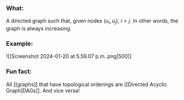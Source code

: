 ### What:
A directed graph such that, given nodes $(u_i, u_j)$, $i<j$. In other words, the graph is always increasing. 

### Example:
![[Screenshot 2024-01-20 at 5.59.07 p.m..png|500]]

### Fun fact:
All [[graphs]] that have topological orderings are [[Directed Acyclic Graph|DAGs]]. And vice versa!
